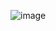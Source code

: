 ![image](https://github.com/Ireal-ai/SQLAcademyTaskSolution/assets/82309024/08d1c47f-5a24-43d5-8a3f-3937e54f1eba)
